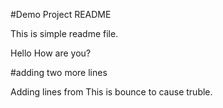 #Demo Project README

This is simple readme file.

Hello How are you?


#adding two more lines

Adding lines from This is bounce to cause truble.
